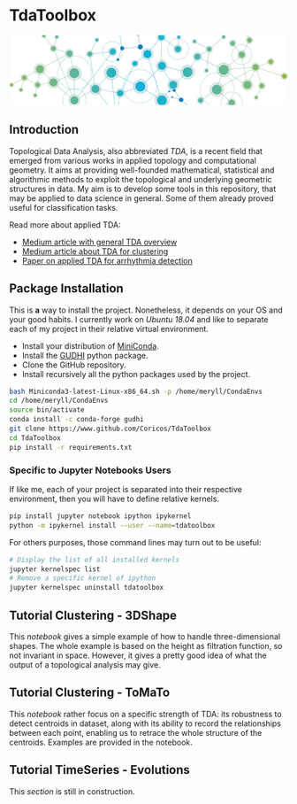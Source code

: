 # TdaToolbox 

![LOGO](./figures/header.jpg)

## Introduction

Topological Data Analysis, also abbreviated *TDA*, is a recent field that emerged from various works in applied topology and computational geometry. It aims at providing well-founded mathematical, statistical and algorithmic methods to exploit the topological and underlying geometric structures in data. My aim is to develop some tools in this repository, that may be applied to data science in general. Some of them already proved useful for classification tasks.

Read more about applied TDA:
- [Medium article with general TDA overview](https://towardsdatascience.com/from-tda-to-dl-d06f234f51d)
- [Medium article about TDA for clustering](https://towardsdatascience.com/tda-to-rule-them-all-tomato-clustering-878e03394a1)
- [Paper on applied TDA for arrhythmia detection](https://hal.inria.fr/hal-02155849/file/1906.05795.pdf)

## Package Installation

This is **a** way to install the project. Nonetheless, it depends on your OS and your good habits. I currently work on _Ubuntu 18.04_ and like to separate each of my project in their relative virtual environment.

* Install your distribution of [MiniConda](https://docs.conda.io/en/latest/miniconda.html).
* Install the [GUDHI](https://anaconda.org/conda-forge/gudhi) python package.
* Clone the GitHub repository.
* Install recursively all the python packages used by the project.

```bash
bash Miniconda3-latest-Linux-x86_64.sh -p /home/meryll/CondaEnvs
cd /home/meryll/CondaEnvs
source bin/activate
conda install -c conda-forge gudhi
git clone https://www.github.com/Coricos/TdaToolbox
cd TdaToolbox
pip install -r requirements.txt
```

### Specific to Jupyter Notebooks Users

If like me, each of your project is separated into their respective environment, then you will have to define relative kernels.

```bash
pip install jupyter notebook ipython ipykernel
python -m ipykernel install --user --name=tdatoolbox
```

For others purposes, those command lines may turn out to be useful:

```bash
# Display the list of all installed kernels
jupyter kernelspec list
# Remove a specific kernel of ipython
jupyter kernelspec uninstall tdatoolbox
```

## Tutorial Clustering - 3DShape

This _notebook_ gives a simple example of how to handle three-dimensional shapes. The whole example is based on the height as filtration function, so not invariant in space. However, it gives a pretty good idea of what the output of a topological analysis may give.

## Tutorial Clustering - ToMaTo

This _notebook_ rather focus on a specific strength of TDA: its robustness to detect centroids in dataset, along with its ability to record the relationships between each point, enabling us to retrace the whole structure of the centroids. Examples are provided in the notebook.

## Tutorial TimeSeries - Evolutions

This _section_ is still in construction.